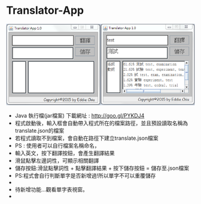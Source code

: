 # Translator-App
![solarized dualmode](https://github.com/AKeQ/Translator-App/blob/master/demo.png)
 * Java 執行檔(jar檔案) 下載網址 : http://goo.gl/PYKDJ4
 * 程式啟動後，輸入框會自動帶入程式所在的檔案路徑，並且預設讀取名稱為translate.json的檔案
 * 若程式讀取不到檔案，會自動在路徑下建立translate.json檔案
 * PS : 使用者可以自行檔案名稱命名，
 * 輸入英文，按下翻譯按鈕，會產生翻譯結果 
 * 滑鼠點擊左邊詞性，可顯示相關翻譯
 * 儲存按鈕:滑鼠點擊詞性 + 點擊翻譯結果 + 按下儲存按鈕 = 儲存至.json檔案
 * PS:程式會自行判斷單字是否新增過!所以單字不可以重覆儲存
 * 
 * 待新增功能...觀看單字表視窗。
 * 
